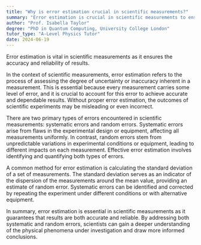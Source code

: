 ```yaml
---
title: "Why is error estimation crucial in scientific measurements?"
summary: "Error estimation is crucial in scientific measurements to ensure accuracy and reliability of results."
author: "Prof. Isabella Taylor"
degree: "PhD in Quantum Computing, University College London"
tutor_type: "A-Level Physics Tutor"
date: 2024-06-19
---
```


Error estimation is vital in scientific measurements as it ensures the accuracy and reliability of results.

In the context of scientific measurements, error estimation refers to the process of assessing the degree of uncertainty or inaccuracy inherent in a measurement. This is essential because every measurement carries some level of error, and it is crucial to account for this error to achieve accurate and dependable results. Without proper error estimation, the outcomes of scientific experiments may be misleading or even incorrect.

There are two primary types of errors encountered in scientific measurements: systematic errors and random errors. Systematic errors arise from flaws in the experimental design or equipment, affecting all measurements uniformly. In contrast, random errors stem from unpredictable variations in experimental conditions or equipment, leading to different impacts on each measurement. Effective error estimation involves identifying and quantifying both types of errors.

A common method for error estimation is calculating the standard deviation of a set of measurements. The standard deviation serves as an indicator of the dispersion of the measurements around the mean value, providing an estimate of random error. Systematic errors can be identified and corrected by repeating the experiment under different conditions or with alternative equipment.

In summary, error estimation is essential in scientific measurements as it guarantees that results are both accurate and reliable. By addressing both systematic and random errors, scientists can gain a deeper understanding of the physical phenomena under investigation and draw more informed conclusions.
    
